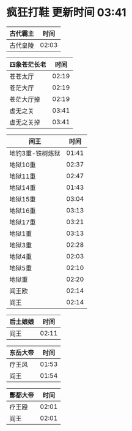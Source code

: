 # 疯狂打鞋 更新时间 03:41

| 古代霸主   | 时间    |
|--------|-------|
| 古代皇陵 | 02:03 |

| 四象苍茫长老   | 时间    |
|--------|-------|
| 苍苍太厅 | 02:19 |
| 苍茫大厅 | 02:19 |
| 苍茫大厅掉 | 02:19 |
| 虚无之关 | 03:41 |
| 虚无之关掉 | 03:41 |

| 间王   | 时间    |
|--------|-------|
| 地钓3重-铁树炼狱 | 01:41 |
| 地狱10重 | 02:37 |
| 地狱11重 | 02:47 |
| 地狱14重 | 01:43 |
| 地狱15重 | 03:04 |
| 地狱16重 | 03:13 |
| 地狱17重 | 03:21 |
| 地狱1重 | 03:13 |
| 地狱3重 | 02:28 |
| 地狱4重 | 02:03 |
| 地狱5重 | 02:10 |
| 地狱重 | 02:20 |
| 闻王欧 | 02:14 |
| 阎王 | 02:14 |

| 后土娘娘   | 时间    |
|--------|-------|
| 阎王 | 02:11 |

| 东岳大帝   | 时间    |
|--------|-------|
| 疗王风 | 01:53 |
| 阎王 | 01:54 |

| 酆都大帝   | 时间    |
|--------|-------|
| 疗王殴 | 02:01 |
| 阎王 | 02:01 |